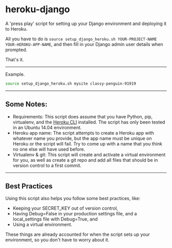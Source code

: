 # heroku-django

A 'press play' script for setting up your Django environment and deploying it to Heroku.

All you have to do is ```source setup_django_heroku.sh YOUR-PROJECT-NAME YOUR-HEROKU-APP-NAME```, and then fill in your Django admin user details when prompted.

That's it.

---

Example.

```bash
source setup_django_heroku.sh mysite classy-penguin-91919
```

---

## Some Notes:

- Requirements: This script does assume that you have Python, pip, virtualenv, and the [Heroku CLI](https://devcenter.heroku.com/articles/heroku-command-line) installed. The script has only been tested in an Ubuntu 14.04 environment.
- Heroku app name: The script attempts to create a Heroku app with whatever name you provide, but the app name must be unique on Heroku or the script will fail. Try to come up with a name that you think no one else will have used before.
- Virtualenv & git: This script will create and activate a virtual environment for you, as well as create a git repo and add all files that should be in version control to a first commit.

---

## Best Practices

Using this script also helps you follow some best practices, like:
- Keeping your SECRET_KEY out of version control,
- Having Debug=False in your production settings file, and a local_settings file with Debug=True, and
- Using a virtual environment.

These things are already accounted for when the script sets up your environment, so you don't have to worry about it.
